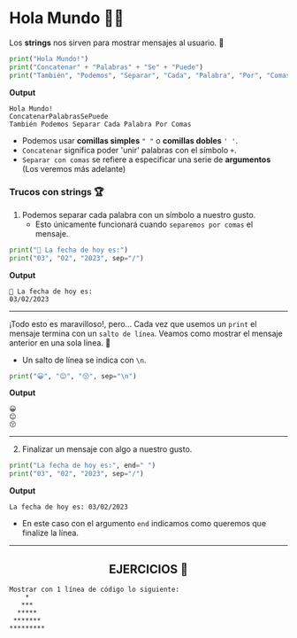 # Hola Mundo 🔡🔠

Los **strings** nos sirven para mostrar mensajes al usuario. 👤

```python
print("Hola Mundo!")
print("Concatenar" + "Palabras" + "Se" + "Puede")
print("También", "Podemos", "Separar", "Cada", "Palabra", "Por", "Comas")
```

**Output**
```
Hola Mundo!
ConcatenarPalabrasSePuede
También Podemos Separar Cada Palabra Por Comas
```

* Podemos usar **comillas simples** `" "` o **comillas dobles** `' '`.
* `Concatenar` significa poder 'unir' palabras con el símbolo `+`.
* `Separar con comas` se refiere a especificar una serie de **argumentos** (Los veremos más adelante)

### **Trucos con strings** 🏆

1. Podemos separar cada palabra con un símbolo a nuestro gusto.
   + Esto únicamente funcionará cuando `separemos por comas` el mensaje.

```python
print("📅 La fecha de hoy es:")
print("03", "02", "2023", sep="/")
```
**Output**
```
📅 La fecha de hoy es:
03/02/2023
```
---

¡Todo esto es maravilloso!, pero... Cada vez que usemos un `print` el mensaje termina con un `salto de línea`. Veamos como mostrar el mensaje anterior en una sola linea. 🔗

* Un salto de línea se indica con `\n`.
```python
print("😀", "😊", "😚", sep="\n")
```
**Output**
```
😀
😊
😚
```

---
2. Finalizar un mensaje con algo a nuestro gusto.
```python
print("La fecha de hoy es:", end=" ")
print("03", "02", "2023", sep="/")
```
**Output**
```
La fecha de hoy es: 03/02/2023
```

* En este caso con el argumento `end` indicamos como queremos que finalize la línea.
---

<div align="center">
    <h2 style="font-weight: bold">EJERCICIOS 📃</h2>
</div>


```
Mostrar con 1 línea de código lo siguiente:
    *    
   ***   
  *****  
 ******* 
*********
```